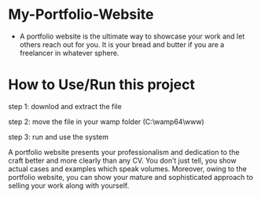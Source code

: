 # My-Portfolio-Website

- A portfolio website is the ultimate way to showcase your work and let others reach out for you. It is your bread and butter if you are a freelancer in whatever sphere.

# How to Use/Run this project

step 1: downlod and extract the file

step 2: move the file in your wamp folder (C:\wamp64\www)

step 3: run and use the system

A portfolio website presents your professionalism and dedication to the craft better and more clearly than any CV. You don’t just tell, you show actual cases and examples which speak volumes. Moreover, owing to the portfolio website, you can show your mature and sophisticated approach to selling your work along with yourself.

